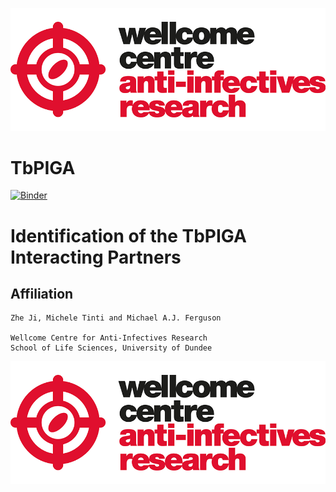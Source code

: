 ![title](https://github.com/mtinti/TriTrypML_code/blob/master/static/ANTI-INFECTIVES-RGB_200pc.png)
# TbPIGA
[![Binder](https://mybinder.org/badge_logo.svg)](https://mybinder.org/v2/gh/mtinti/PIG-A/master?filepath=analysis_def.ipynb)

# Identification of the TbPIGA Interacting Partners 

## Affiliation
    Zhe Ji, Michele Tinti and Michael A.J. Ferguson

    Wellcome Centre for Anti-Infectives Research
    School of Life Sciences, University of Dundee


![mainFig](https://github.com/mtinti/TriTrypML_code/blob/master/static/ANTI-INFECTIVES-RGB_200pc.png)
